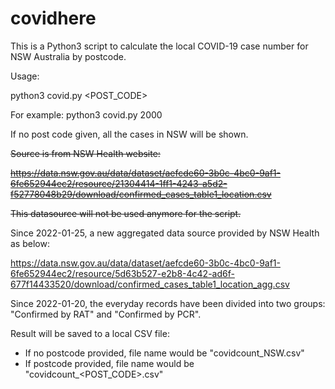 # covidhere

This is a Python3 script to calculate the local COVID-19 case number for NSW Australia by postcode.

Usage:

python3 covid.py <POST_CODE>

For example: python3 covid.py 2000

If no post code given, all the cases in NSW will be shown.

~~Source is from NSW Health website:~~

~~https://data.nsw.gov.au/data/dataset/aefcde60-3b0c-4bc0-9af1-6fe652944ec2/resource/21304414-1ff1-4243-a5d2-f52778048b29/download/confirmed_cases_table1_location.csv~~

~~This datasource will not be used anymore for the script.~~

Since 2022-01-25, a new aggregated data source provided by NSW Health as below:

https://data.nsw.gov.au/data/dataset/aefcde60-3b0c-4bc0-9af1-6fe652944ec2/resource/5d63b527-e2b8-4c42-ad6f-677f14433520/download/confirmed_cases_table1_location_agg.csv

Since 2022-01-20, the everyday records have been divided into two groups: "Confirmed by RAT" and "Confirmed by PCR".

Result will be saved to a local CSV file:
 - If no postcode provided, file name would be "covidcount_NSW.csv"
 - If postcode provided, file name would be "covidcount_<POST_CODE>.csv"